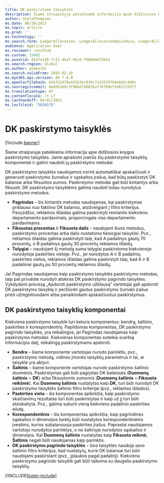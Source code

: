 ```yaml
---
title: DK paskirstymo taisyklės
description: Šiame straipsnyje pateikiama informacija apie didžiosios knygos paskirstymo taisykles. Jame aprašomi įvairūs šių paskirstymo taisyklių komponentai ir galimi naudoti jų paskirstymo metodai.
author: ShylaThompson
ms.date: 06/20/2017
ms.topic: article
ms.prod: ''
ms.technology: ''
ms.search.form: LedgerAllocation, LedgerAllocationBasisRule, LedgerAllocationRequest, LedgerAllocationRule
audience: Application User
ms.reviewer: roschlom
ms.custom: 15402
ms.assetid: 8147e148-7c11-45ef-95c6-f9889a875b54
ms.search.region: Global
ms.author: peakerbl
ms.search.validFrom: 2016-02-28
ms.dyn365.ops.version: AX 7.0.0
ms.openlocfilehash: 61b332470a42d23ec039c7a32529f84e8e5c9d0c
ms.sourcegitcommit: 0e8db169c3f90bd750826af76709ef5d621fd377
ms.translationtype: HT
ms.contentlocale: lt-LT
ms.lasthandoff: 04/01/2021
ms.locfileid: "5826575"
---
```

# <a name="ledger-allocation-rules"></a>DK paskirstymo taisyklės

[!include [banner](../includes/banner.md)]

Šiame straipsnyje pateikiama informacija apie didžiosios knygos paskirstymo taisykles. Jame aprašomi įvairūs šių paskirstymo taisyklių komponentai ir galimi naudoti jų paskirstymo metodai.

DK paskirstymo taisyklės naudojamos norint automatiškai apskaičiuoti ir generuoti paskirstymo žurnalus ir sąskaitos įrašus, kad būtų paskirstyti DK balansai arba fiksuotos sumos. Paskirstymo metodai gali būti kintantys arba fiksuoti. DK paskirstymo taisyklėms galima naudoti toliau nurodytus paskirstymo metodus.

-   **Pagrindas** – šis kintantis metodas naudojamas, kai paskirstymas priklauso nuo faktinio DK balanso, atsižvelgiant į filtro kriterijus. Pavyzdžiui, reklamos išlaidas galima paskirstyti remiantis kiekvieno departamento pardavimais, proporcingais viso departamento pardavimams.
-   **Fiksuotas procentas** ir **Fiksuota dalis** – naudojant šiuos metodus, paskirstymo procentas arba dalis nustatoma tiesiogiai taisyklei. Pvz., reklamos išlaidas galima paskirstyti taip, kad A padalinys gautų 70 procentų, o B padalinys gautų 30 procentų reklamos išlaidų.
-   **Tolygiai** – naudojant šį metodą suma tolygiai paskirstoma kiekvienoje nurodytoje paskirties vietoje. Pvz., jei nurodytos A ir B padalinių paskirties vietos, reklamos išlaidas galima paskirstyti taip, kad A ir B padaliniai gautų po 50 procentų reklamos išlaidų.

Jei Pagrindas naudojamas kaip paskirstymo taisyklės paskirstymo metodas, taip pat privalote nurodyti atskiras DK paskirstymo pagrindo taisykles. Vykdydami procesą „Apdoroti paskirstymo užklausą“ vartotojai gali apdoroti DK paskirstymo taisyklę ir peržiūrėti gautus paskirstymo žurnalo įrašus prieš užregistruodami arba panaikindami apskaičiuotus paskirstymus.

## <a name="components-of-ledger-allocation-rules"></a>DK paskirstymo taisyklių komponentai
Kiekviena paskirstymo taisyklė turi keturis komponentus: bendrą, šaltinio, paskirties ir korespondentinį. Papildomas komponentas, DK paskirstymo pagrindo taisyklės, yra reikalingos, jei Pagrindas naudojamas kaip paskirstymo metodas. Kiekvienas komponentas suteikia svarbią informacijos dalį, reikalingą paskirstymams apdoroti.

-   **Bendra** – šiame komponente vartotojas nurodo parinktis, pvz., paskirstymo metodą, vidinės įmonės taisyklių parametrus ir tai, ar taisyklė yra aktyvi.
-   **Šaltinis** – šiame komponente vartotojas nurodo paskirstymo šaltinio duomenis. Paskirstymas gali būti pagrįstas DK balansais (**Duomenų šaltinis** = **DK**) arba fiksuotomis sumomis (**Duomenų šaltinis** = **Fiksuota reikšmė**). Kai **Duomenų šaltinis** nustatytas kaip **DK**, turi būti nurodyti DK paskirstymo taisyklės šaltinio filtro kriterijai (pvz., reklamos išlaidos).
-   **Paskirties vieta** – šis komponentas apibrėžia, kaip paskirstymo skaičiavimų rezultatas turi būti paskirstytas ir kaip už jį turi būti atsiskaityta. Pvz., galima sukurti vieną kiekvieno padalinio paskirties eilutę.
-   **Korespondentinis** – šis komponentas apibrėžia, kaip pagrindinės sąskaitos ir dimensijos turėtų būti nustatytos korespondentinėms įvestims, kurios subalansuoja paskirties įrašus. Paprastai naudojamos vartotojo nurodytos parinktys, o ne šaltinyje nurodytos sąskaitos ir dimensijos. Kai **Duomenų šaltinis** nustatytas kaip **Fiksuota reikmė**, **Šaltinis** negali būti naudojamas kaip parinktis.
-   **DK paskirstymo pagrindo taisyklės** – šios taisyklės naudoja savo šaltinio filtro kriterijus, kad nustatytų, kurie DK balansai turi būti naudojami paskirstant (pvz., įplaukos pagal padalinį). Kiekviena paskirstymo pagrindo taisyklė gali būti taikoma su daugeliu paskirstymo taisyklių.






[!INCLUDE[footer-include](../../includes/footer-banner.md)]